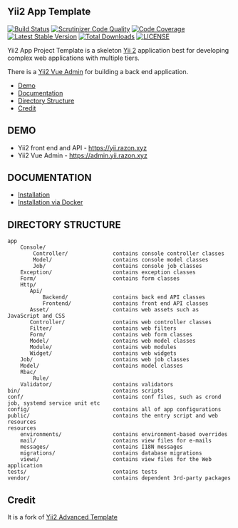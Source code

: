 Yii2 App Template
-----------------

[![Build Status](https://travis-ci.org/razonyang/yii2-app-template.svg?branch=master)](https://travis-ci.org/razonyang/yii2-app-template)
[![Scrutinizer Code Quality](https://scrutinizer-ci.com/g/razonyang/yii2-app-template/badges/quality-score.png?b=master)](https://scrutinizer-ci.com/g/razonyang/yii2-app-template/?branch=master)
[![Code Coverage](https://scrutinizer-ci.com/g/razonyang/yii2-app-template/badges/coverage.png?b=master)](https://scrutinizer-ci.com/g/razonyang/yii2-app-template/?branch=master)
[![Latest Stable Version](https://img.shields.io/packagist/v/razonyang/yii2-app-template.svg)](https://packagist.org/packages/razonyang/yii2-app-template)
[![Total Downloads](https://img.shields.io/packagist/dt/razonyang/yii2-app-template.svg)](https://packagist.org/packages/razonyang/yii2-app-template)
[![LICENSE](https://img.shields.io/github/license/razonyang/yii2-app-template)](LICENSE)

Yii2 App Project Template is a skeleton [Yii 2](http://www.yiiframework.com/) application best for
developing complex web applications with multiple tiers.

There is a [Yii2 Vue Admin](https://github.com/razonyang/yii2-vue-admin) for building a back end application.

- [Demo](#demo)
- [Documentation](#documentation)
- [Directory Structure](#directory-structure)
- [Credit](#credit)

DEMO
----

- Yii2 front end and API - https://yii.razon.xyz
- Yii2 Vue Admin - https://admin.yii.razon.xyz

DOCUMENTATION
-------------

- [Installation](docs/en/INSTALLATION.md)
- [Installation via Docker](docs/en/DOCKER.md)

DIRECTORY STRUCTURE
-------------------

```
app
    Console/             
        Controller/              contains console controller classes
        Model/                   contains console model classes
        Job/                     contains console job classes
    Exception/                   contains exception classes
    Form/                        contains form classes
    Http/
       Api/
           Backend/              contains back end API classes
           Frontend/             contains front end API classes
       Asset/                    contains web assets such as JavaScript and CSS
       Controller/               contains web controller classes
       Filter/                   contains web filters
       Form/                     contains web form classes
       Model/                    contains web model classes
       Module/                   contains web modules
       Widget/                   contains web widgets
    Job/                         contains web job classes
    Model/                       contains model classes
    Rbac/
        Rule/
    Validator/                   contains validators
bin/                             contains scripts
conf/                            contains conf files, such as crond job, systemd service unit etc
config/                          contains all of app configurations
public/                          contains the entry script and web resources
resources
    environments/                contains environment-based overrides
    mail/                        contains view files for e-mails
    messages/                    contains I18N messages
    migrations/                  contains database migrations
    views/                       contains view files for the Web application
tests/                           contains tests    
vendor/                          contains dependent 3rd-party packages
```

Credit
------

It is a fork of [Yii2 Advanced Template](https://github.com/yiisoft/yii2-app-advanced)
